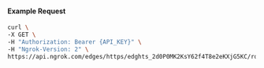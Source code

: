 <!-- Code generated for API Clients. DO NOT EDIT. -->

#### Example Request

```bash
curl \
-X GET \
-H "Authorization: Bearer {API_KEY}" \
-H "Ngrok-Version: 2" \
https://api.ngrok.com/edges/https/edghts_2d0P0MK2KsY62f4T8e2eKXjG5KC/routes/edghtsrt_2d0P0MSSjLm04sMLKQVXjmOsOb1/oauth
```

